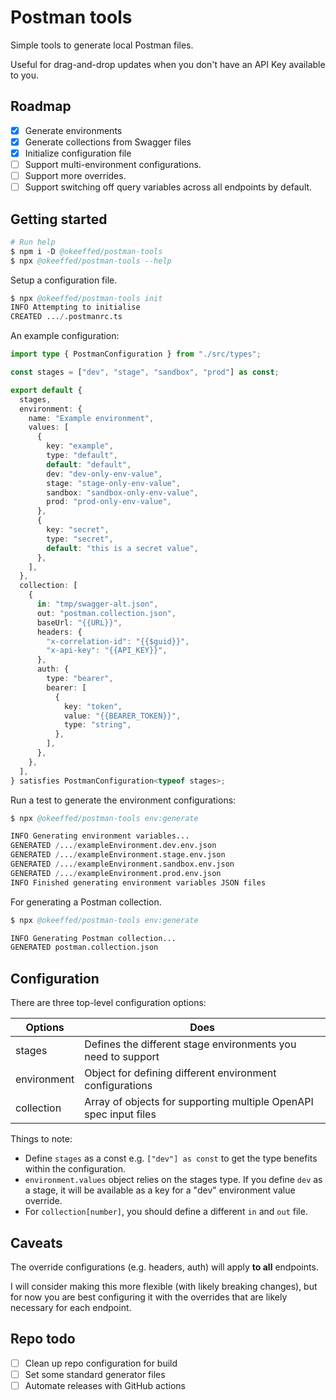 # Postman tools

Simple tools to generate local Postman files.

Useful for drag-and-drop updates when you don't have an API Key available to you.

## Roadmap

- [x] Generate environments
- [x] Generate collections from Swagger files
- [x] Initialize configuration file
- [ ] Support multi-environment configurations.
- [ ] Support more overrides.
- [ ] Support switching off query variables across all endpoints by default.

## Getting started

```s
# Run help
$ npm i -D @okeeffed/postman-tools
$ npx @okeeffed/postman-tools --help
```

Setup a configuration file.

```s
$ npx @okeeffed/postman-tools init
INFO Attempting to initialise
CREATED .../.postmanrc.ts
```

An example configuration:

```ts
import type { PostmanConfiguration } from "./src/types";

const stages = ["dev", "stage", "sandbox", "prod"] as const;

export default {
  stages,
  environment: {
    name: "Example environment",
    values: [
      {
        key: "example",
        type: "default",
        default: "default",
        dev: "dev-only-env-value",
        stage: "stage-only-env-value",
        sandbox: "sandbox-only-env-value",
        prod: "prod-only-env-value",
      },
      {
        key: "secret",
        type: "secret",
        default: "this is a secret value",
      },
    ],
  },
  collection: [
    {
      in: "tmp/swagger-alt.json",
      out: "postman.collection.json",
      baseUrl: "{{URL}}",
      headers: {
        "x-correlation-id": "{{$guid}}",
        "x-api-key": "{{API_KEY}}",
      },
      auth: {
        type: "bearer",
        bearer: [
          {
            key: "token",
            value: "{{BEARER_TOKEN}}",
            type: "string",
          },
        ],
      },
    },
  ],
} satisfies PostmanConfiguration<typeof stages>;
```

Run a test to generate the environment configurations:

```s
$ npx @okeeffed/postman-tools env:generate

INFO Generating environment variables...
GENERATED /.../exampleEnvironment.dev.env.json
GENERATED /.../exampleEnvironment.stage.env.json
GENERATED /.../exampleEnvironment.sandbox.env.json
GENERATED /.../exampleEnvironment.prod.env.json
INFO Finished generating environment variables JSON files
```

For generating a Postman collection.

```s
$ npx @okeeffed/postman-tools env:generate

INFO Generating Postman collection...
GENERATED postman.collection.json
```

## Configuration

There are three top-level configuration options:

| Options     | Does                                                              |
| ----------- | ----------------------------------------------------------------- |
| stages      | Defines the different stage environments you need to support      |
| environment | Object for defining different environment configurations          |
| collection  | Array of objects for supporting multiple OpenAPI spec input files |

Things to note:

- Define `stages` as a const e.g. `["dev"] as const` to get the type benefits within the configuration.
- `environment.values` object relies on the stages type. If you define `dev` as a stage, it will be available as a key for a "dev" environment value override.
- For `collection[number]`, you should define a different `in` and `out` file.

## Caveats

The override configurations (e.g. headers, auth) will apply **to all** endpoints.

I will consider making this more flexible (with likely breaking changes), but for now you are best configuring it with the overrides that are likely necessary for each endpoint.

## Repo todo

- [ ] Clean up repo configuration for build
- [ ] Set some standard generator files
- [ ] Automate releases with GitHub actions
